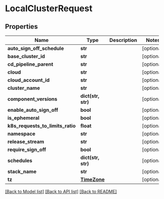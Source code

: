 # LocalClusterRequest

## Properties
Name | Type | Description | Notes
------------ | ------------- | ------------- | -------------
**auto_sign_off_schedule** | **str** |  | [optional] 
**base_cluster_id** | **str** |  | [optional] 
**cd_pipeline_parent** | **str** |  | [optional] 
**cloud** | **str** |  | [optional] 
**cloud_account_id** | **str** |  | [optional] 
**cluster_name** | **str** |  | [optional] 
**component_versions** | **dict(str, str)** |  | [optional] 
**enable_auto_sign_off** | **bool** |  | [optional] 
**is_ephemeral** | **bool** |  | [optional] 
**k8s_requests_to_limits_ratio** | **float** |  | [optional] 
**namespace** | **str** |  | [optional] 
**release_stream** | **str** |  | [optional] 
**require_sign_off** | **bool** |  | [optional] 
**schedules** | **dict(str, str)** |  | [optional] 
**stack_name** | **str** |  | [optional] 
**tz** | [**TimeZone**](TimeZone.md) |  | [optional] 

[[Back to Model list]](../README.md#documentation-for-models) [[Back to API list]](../README.md#documentation-for-api-endpoints) [[Back to README]](../README.md)



